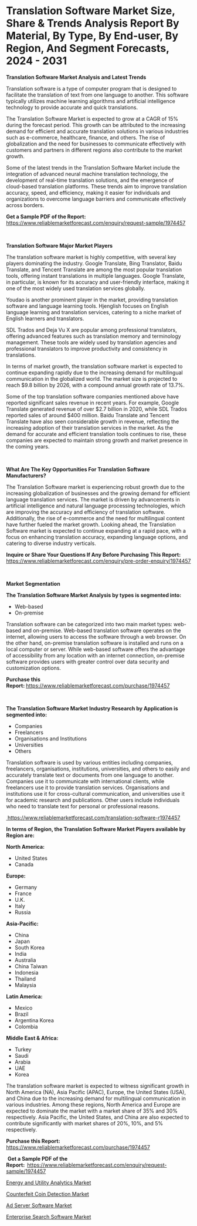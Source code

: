 <p><h1>Translation Software Market Size, Share & Trends Analysis Report By Material, By Type, By End-user, By Region, And Segment Forecasts, 2024 - 2031</h1></p><p><strong>Translation Software Market Analysis and Latest Trends</strong></p>
<p><p>Translation software is a type of computer program that is designed to facilitate the translation of text from one language to another. This software typically utilizes machine learning algorithms and artificial intelligence technology to provide accurate and quick translations.</p><p>The Translation Software Market is expected to grow at a CAGR of 15% during the forecast period. This growth can be attributed to the increasing demand for efficient and accurate translation solutions in various industries such as e-commerce, healthcare, finance, and others. The rise of globalization and the need for businesses to communicate effectively with customers and partners in different regions also contribute to the market growth.</p><p>Some of the latest trends in the Translation Software Market include the integration of advanced neural machine translation technology, the development of real-time translation solutions, and the emergence of cloud-based translation platforms. These trends aim to improve translation accuracy, speed, and efficiency, making it easier for individuals and organizations to overcome language barriers and communicate effectively across borders.</p></p>
<p><strong>Get a Sample PDF of the Report:&nbsp;</strong> <a href="https://www.reliablemarketforecast.com/enquiry/request-sample/1974457">https://www.reliablemarketforecast.com/enquiry/request-sample/1974457</a></p>
<p>&nbsp;</p>
<p><strong>Translation Software Major Market Players</strong></p>
<p><p>The translation software market is highly competitive, with several key players dominating the industry. Google Translate, Bing Translator, Baidu Translate, and Tencent Translate are among the most popular translation tools, offering instant translations in multiple languages. Google Translate, in particular, is known for its accuracy and user-friendly interface, making it one of the most widely used translation services globally.</p><p>Youdao is another prominent player in the market, providing translation software and language learning tools. Hjenglish focuses on English language learning and translation services, catering to a niche market of English learners and translators.</p><p>SDL Trados and Deja Vu X are popular among professional translators, offering advanced features such as translation memory and terminology management. These tools are widely used by translation agencies and professional translators to improve productivity and consistency in translations.</p><p>In terms of market growth, the translation software market is expected to continue expanding rapidly due to the increasing demand for multilingual communication in the globalized world. The market size is projected to reach $9.8 billion by 2026, with a compound annual growth rate of 13.7%.</p><p>Some of the top translation software companies mentioned above have reported significant sales revenue in recent years. For example, Google Translate generated revenue of over $2.7 billion in 2020, while SDL Trados reported sales of around $400 million. Baidu Translate and Tencent Translate have also seen considerable growth in revenue, reflecting the increasing adoption of their translation services in the market. As the demand for accurate and efficient translation tools continues to rise, these companies are expected to maintain strong growth and market presence in the coming years.</p></p>
<p>&nbsp;</p>
<p><strong>What Are The Key Opportunities For Translation Software Manufacturers?</strong></p>
<p><p>The Translation Software market is experiencing robust growth due to the increasing globalization of businesses and the growing demand for efficient language translation services. The market is driven by advancements in artificial intelligence and natural language processing technologies, which are improving the accuracy and efficiency of translation software. Additionally, the rise of e-commerce and the need for multilingual content have further fueled the market growth. Looking ahead, the Translation Software market is expected to continue expanding at a rapid pace, with a focus on enhancing translation accuracy, expanding language options, and catering to diverse industry verticals.</p></p>
<p><strong>Inquire or Share Your Questions If Any Before Purchasing This Report:</strong> <a href="https://www.reliablemarketforecast.com/enquiry/pre-order-enquiry/1974457">https://www.reliablemarketforecast.com/enquiry/pre-order-enquiry/1974457</a></p>
<p>&nbsp;</p>
<p><strong>Market Segmentation</strong></p>
<p><strong>The Translation Software Market Analysis by types is segmented into:</strong></p>
<p><ul><li>Web-based</li><li>On-premise</li></ul></p>
<p><p>Translation software can be categorized into two main market types: web-based and on-premise. Web-based translation software operates on the internet, allowing users to access the software through a web browser. On the other hand, on-premise translation software is installed and runs on a local computer or server. While web-based software offers the advantage of accessibility from any location with an internet connection, on-premise software provides users with greater control over data security and customization options.</p></p>
<p><strong>Purchase this Report:&nbsp;</strong><a href="https://www.reliablemarketforecast.com/purchase/1974457">https://www.reliablemarketforecast.com/purchase/1974457</a></p>
<p>&nbsp;</p>
<p><strong>The Translation Software Market Industry Research by Application is segmented into:</strong></p>
<p><ul><li>Companies</li><li>Freelancers</li><li>Organisations and Institutions</li><li>Universities</li><li>Others</li></ul></p>
<p><p>Translation software is used by various entities including companies, freelancers, organisations, institutions, universities, and others to easily and accurately translate text or documents from one language to another. Companies use it to communicate with international clients, while freelancers use it to provide translation services. Organisations and institutions use it for cross-cultural communication, and universities use it for academic research and publications. Other users include individuals who need to translate text for personal or professional reasons.</p></p>
<p><a href="https://www.reliablemarketforecast.com/translation-software-r1974457">&nbsp;https://www.reliablemarketforecast.com/translation-software-r1974457</a></p>
<p><strong>In terms of Region, the Translation Software Market Players available by Region are:</strong></p>
<p>
    <p> <strong> North America: </strong>
        <ul>
            <li>United States</li>
            <li>Canada</li>
        </ul>
        </p> 
    <p> <strong> Europe: </strong>
        <ul>
            <li>Germany</li>
            <li>France</li>
            <li>U.K.</li>
            <li>Italy</li>
            <li>Russia</li>
        </ul>
        </p> 
    <p> <strong> Asia-Pacific: </strong>
        <ul>
            <li>China</li>
            <li>Japan</li>
            <li>South Korea</li>
            <li>India</li>
            <li>Australia</li>
            <li>China Taiwan</li>
            <li>Indonesia</li>
            <li>Thailand</li>
            <li>Malaysia</li>
        </ul>
        </p> 
    <p> <strong> Latin America: </strong>
        <ul>
            <li>Mexico</li>
            <li>Brazil</li>
            <li>Argentina Korea</li>
            <li>Colombia</li>
        </ul>
        </p> 
    <p> <strong> Middle East & Africa: </strong>
        <ul>
            <li>Turkey</li>
            <li>Saudi</li>
            <li>Arabia</li>
            <li>UAE</li>
            <li>Korea</li>
        </ul>
    </p>
    </p>
<p><p>The translation software market is expected to witness significant growth in North America (NA), Asia Pacific (APAC), Europe, the United States (USA), and China due to the increasing demand for multilingual communication in various industries. Among these regions, North America and Europe are expected to dominate the market with a market share of 35% and 30% respectively. Asia Pacific, the United States, and China are also expected to contribute significantly with market shares of 20%, 10%, and 5% respectively.</p></p>
<p><strong>Purchase this Report: </strong><a href="https://www.reliablemarketforecast.com/purchase/1974457">https://www.reliablemarketforecast.com/purchase/1974457</a></p>
<p>&nbsp;<strong>Get a Sample PDF of the Report:&nbsp;&nbsp;</strong><a href="https://www.reliablemarketforecast.com/enquiry/request-sample/1974457">https://www.reliablemarketforecast.com/enquiry/request-sample/1974457</a></p>
<p><strong></strong></p>
<p><p><a href="https://github.com/gulaimolin/Market-Research-Report-List-5/blob/main/energy-and-utility-analytics-market.md">Energy and Utility Analytics Market</a></p><p><a href="https://github.com/mauripalmi/Market-Research-Report-List-4/blob/main/counterfeit-coin-detection-market.md">Counterfeit Coin Detection Market</a></p><p><a href="https://www.linkedin.com/pulse/ad-server-software-market-global-regional-analysis-cnl4e">Ad Server Software Market</a></p><p><a href="https://www.linkedin.com/pulse/enterprise-search-software-market-growth-outlook-from-2024-lboze">Enterprise Search Software Market</a></p></p>